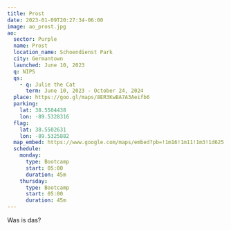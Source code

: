 ```yaml
---
title: Prost
date: 2023-01-09T20:27:34-06:00
image: ao_prost.jpg
ao:
  sector: Purple
  name: Prost
  location_name: Schoendienst Park
  city: Germantown
  launched: June 10, 2023
  q: NIPS
  qs:
    - q: Julie the Cat
      term: June 10, 2023 - October 24, 2024
  place: https://goo.gl/maps/8ER3KwBA7A3Aeifb6
  parking:
    lat: 38.5504438
    lon: -89.5328316
  flag:
    lat: 38.5502631
    lon: -89.5325882
  map_embed: https://www.google.com/maps/embed?pb=!1m16!1m11!1m3!1d625.1739665185487!2d-89.53305798929041!3d38.55023438633987!2m2!1f0!2f0!3m2!1i1024!2i768!4f13.1!3m2!1m1!2zMzjCsDMzJzAxLjAiTiA4OcKwMzEnNTcuMyJX!5e1!3m2!1sen!2sus!4v1682611603376!5m2!1sen!2sus
  schedule:
    monday:
      type: Bootcamp
      start: 05:00
      duration: 45m
    thursday:
      type: Bootcamp
      start: 05:00
      duration: 45m
---
```

Was is das?
